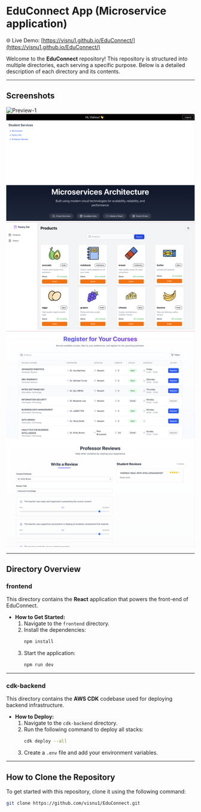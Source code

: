 # EduConnect App (Microservice application)

🌐 Live Demo: [https://visnu1.github.io/EduConnect/](https://visnu1.github.io/EduConnect/)  

Welcome to the **EduConnect** repository! This repository is structured into multiple directories, each serving a specific purpose. Below is a detailed description of each directory and its contents.

---

## Screenshots

![Preview-1](./frontend/public/screenshot-1.png)
![Preview-2](./frontend/public/screenshot-2.png)
![Preview-3](./frontend/public/screenshot-3.png)
![Preview-4](./frontend/public/screenshot-4.png)
![Preview-5](./frontend/public/screenshot-5.png)

---

## Directory Overview

### **frontend**
This directory contains the **React** application that powers the front-end of EduConnect.

- **How to Get Started:**
  1. Navigate to the `frontend` directory.
  2. Install the dependencies:
     ```bash
     npm install
     ```
  3. Start the application:
     ```bash
     npm run dev
     ```

---

### **cdk-backend**
This directory contains the **AWS CDK** codebase used for deploying backend infrastructure.

- **How to Deploy:**
  1. Navigate to the `cdk-backend` directory.
  2. Run the following command to deploy all stacks:
     ```bash
     cdk deploy --all
     ```
  3. Create a `.env` file and add your environment variables.

---

## How to Clone the Repository
To get started with this repository, clone it using the following command:
```bash
git clone https://github.com/visnu1/EduConnect.git
